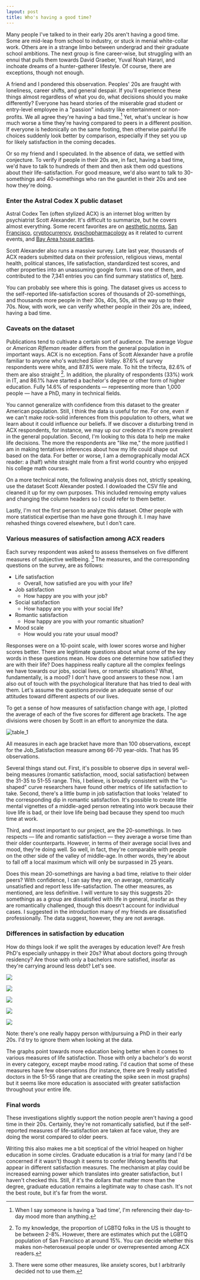 ```yaml
---
layout: post
title: Who's having a good time?
---
```


Many people I've talked to in their early 20s aren't having a good time. Some are mid-leap from school to industry, or stuck in menial white-collar work. Others are in a strange limbo between undergrad and their graduate school ambitions. The next group is fine career-wise, but struggling with an ennui that pulls them towards David Graeber, Yuval Noah Harari, and inchoate dreams of a hunter-gatherer lifestyle. Of course, there are exceptions, though not enough.  

A friend and I pondered this observation. Peoples' 20s are fraught with loneliness, career shifts, and general despair. If you'll experience these things almost regardless of what you do, what decisions should you make differently? Everyone has heard stories of the miserable grad student or entry-level employee in a "passion" industry like entertainment or non-profits. We all agree they're having a bad time.[^1] Yet, what's unclear is how much worse a time they're having compared to peers in a different position. If everyone is hedonically on the same footing, then otherwise painful life choices suddenly look better by comparison, especially if they set you up for likely satisfaction in the coming decades.

Or so my friend and I speculated. In the absence of data, we settled with conjecture. To verify if people in their 20s are, in fact, having a bad time, we'd have to talk to hundreds of them and then ask them odd questions about their life-satisfaction. For good measure, we'd also want to talk to 30-somethings and 40-somethings who ran the gauntlet in their 20s and see how they're doing.

### Enter the Astral Codex X public dataset

Astral Codex Ten (often stylized ACX) is an internet blog written by psychiatrist Scott Alexander. It's difficult to summarize, but he covers almost everything. Some recent favorites are on [aesthetic norms](https://astralcodexten.substack.com/p/whither-tartaria), [San Francisco](https://astralcodexten.substack.com/p/book-review-san-fransicko), [cryptocurrency](https://astralcodexten.substack.com/p/why-im-less-than-infinitely-hostile), [pyschopharmacology](https://astralcodexten.substack.com/p/the-psychopharmacology-of-the-ftx) as it related to current events, and [Bay Area house parties](https://astralcodexten.substack.com/p/every-bay-area-house-party).

Scott Alexander also runs a massive survey. Late last year, thousands of ACX readers submitted data on their profession, religious views, mental health, political stances, life satisfaction, standardized test scores, and other properties into an unassuming google form. I was one of them, and contributed to the 7,341 entries you can find summary statistics of, [here](https://docs.google.com/forms/d/e/1FAIpQLScHznuYU9nWqDyNvZ8fQySdWHk5rrj2IdEDMgarf3s34bSPrA/viewanalytics).

You can probably see where this is going. The dataset gives us access to the self-reported life-satisfaction scores of thousands of 20-somethings, and thousands more people in their 30s, 40s, 50s, all the way up to their 70s. Now, with work, we can verify whether people in their 20s are, indeed, having a bad time.  

### Caveats on the dataset

Publications tend to cultivate a certain sort of audience. The average  *Vogue* or *American Rifleman* reader differs from the general population in important ways. ACX is no exception. Fans of Scott Alexander have a profile familiar to anyone who's watched *Silion Valley*. 87.6% of survey respondents were white, and 87.8% were male. To hit the trifecta, 82.6% of them are also straight [^2]. In addition, the plurality of respondents (33%) work in IT, and 86.1% have started a bachelor's degree or other form of higher education. Fully 14.6% of respondents — representing more than 1,000 people — have a PhD, many in technical fields.

You cannot generalize with confidence from this dataset to the greater American population. Still, I think the data is useful for me. For one, even if we can't make rock-solid inferences from this population to others, what we learn about it could influence our beliefs. If we discover a disturbing trend in ACX respondents, for instance, we may up our credence it's more prevalent in the general population. Second, I'm looking to this data to help me make life decisions. The more the respondents are "like me," the more justified I am in making tentatives inferences about how my life could shape out based on the data. For better or worse, I am a demographically modal ACX reader: a (half) white straight male from a first world country who enjoyed his college math courses.  

On a more technical note, the following analysis does not, strictly speaking, use the dataset Scott Alexander posted. I dowloaded the CSV file and cleaned it up for my own purposes. This included removing empty values and changing the column headers so I could refer to them better.

Lastly, I'm not the first person to analyze this dataset. Other people with more statistical expertise than me have gone through it. I may have rehashed things covered elsewhere, but I don't care.

### Various measures of satisfaction among ACX readers

Each survey respondent was asked to assess themselves on five different measures of subjective wellbeing. [^3] The measures, and the corresponding questions on the survey, are as follows:

- Life satisfaction
  - Overall, how satisfied are you with your life?
- Job satisfaction
  - How happy are you with your job?
- Social satisfaction
  - How happy are you with your social life?
- Romantic satisfaction
  - How happy are you with your romantic situation?
- Mood scale
  - How would you rate your usual mood?

Responses were on a 10-point scale, with lower scores worse and higher scores better. There are legitimate questions about what some of the key words in these questions mean. How does one determine how satisfied they are with their life? Does happiness really capture all the complex feelings we have towards our jobs, social lives, or romantic situations? What, fundamentally, is a mood? I don't have good answers to these now. I am also out of touch with the psychological literature that has tried to deal with them. Let's assume the questions provide an adequate sense of our attitudes toward different aspects of our lives.

To get a sense of how measures of satisfaction change with age, I plotted the average of each of the five scores for different age brackets. The age divisions were chosen by Scott in an effort to anonymize the data.

![table_1](/assets/pictures/good_time/mean_wellbeing_age.png)

All measures in each age bracket have more than 100 observations, except for the Job_Satisfaction measure among 66-70 year-olds. That has 95 observations.

Several things stand out. First, it's possible to observe dips in several well-being measures (romantic satisfaction, mood, social satisfaction) between the 31-35 to 51-55 range. This, I believe, is broadly consistent with the "u-shaped" curve researchers have found other metrics of life satisfaction to take. Second, there's a little bump in job satisfaction that looks 'related' to the corresponding dip in romantic satisfaction. It's possible to create little mental vignettes of a middle-aged person retreating into work because their love life is bad, or their love life being bad because they spend too much time at work.

Third, and most important to our project, are the 20-somethings. In two respects — life and romantic satisfaction — they average a worse time than their older counterparts. However, in terms of their average social lives and mood, they're doing well. So well, in fact, they're comparable with people on the other side of the valley of middle-age. In other words, they're about to fall off a local maximum which will only be surpassed in 25 years.

Does this mean 20-somethings are having a bad time, relative to their older peers? With confidence, I can say they are, on average, romantically unsatisfied and report less life-satisfaction. The other measures, as mentioned, are less definitive. I will venture to say this suggests 20-somethings as a group are dissatisfied with life in general, insofar as they are romantically challenged, though this doesn't account for individual cases. I suggested in the introduction many of my friends are dissatisfied professionally. The data suggest, however, they are not average.

### Differences in satisfaction by education

How do things look if we split the averages by education level? Are fresh PhD's especially unhappy in their 20s? What about doctors going through residency? Are those with only a bachelors more satisfied, insofar as they're carrying around less debt? Let's see.

![](/assets/pictures/good_time/life_by_age_and_ed.png)

![](/assets/pictures/good_time/job_satis_age.png)

![](/assets/picutres/good_time/soc_sat_age.png)

![](/assets/pictures/good_time/rom_sat_age.png)

![](/assets/pictures/good_time/mood_sat_age.png)

Note: there's one really happy person with/pursuing a PhD in their early 20s. I'd try to ignore them when looking at the data.

The graphs point towards more education being better when it comes to various measures of life satisfaction. Those with only a bachelor's do worst in every category, except maybe mood rating. I'd caution that some of these measures have few observations (for instance, there are 9 really satisfied doctors in the 51-55 range that are creating the spike seen in most graphs) but it seems like more education is associated with greater satisfaction throughout your entire life.


### Final words

These investigations slightly support the notion people aren't having a good time in their 20s. Certainly, they're not romantically satisfied, but if the self-reported measures of life-satisfaction are taken at face value, they are doing the worst compared to older peers.

Writing this also makes me a bit sceptical of the vitriol heaped on higher education in some circles. Graduate education is a trial for many (and I'd be concerned if it wasn't) though it seems to confer lifelong benefits that appear in different satisfaction measures. The mechanism at play could be increased earning power which translates into greater satisfaction, but I haven't checked this. Still, if it's the dollars that matter more than the degree, graduate education remains a legitimate way to chase cash. It's not the best route, but it's far from the worst.

[^1]: When I say someone is having a 'bad time', I'm referencing their day-to-day mood more than anything.

[^2]: To my knowledge, the proportion of LGBTQ folks in the US is thought to be between 2-8%. However, there are estimates which put the LGBTQ population of San Francisco at around 15%. You can decide whether this makes non-heterosexual people under or overrepresented among ACX readers.

[^3]: There were some other measures, like anxiety scores, but I arbitrarily decided not to use them.

